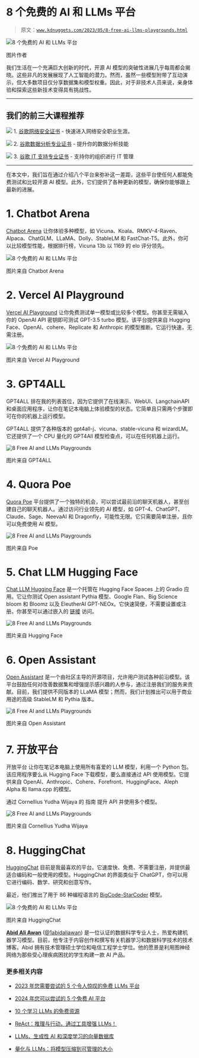 # 8 个免费的 AI 和 LLMs 平台

> 原文：[`www.kdnuggets.com/2023/05/8-free-ai-llms-playgrounds.html`](https://www.kdnuggets.com/2023/05/8-free-ai-llms-playgrounds.html)

![8 个免费的 AI 和 LLMs 平台](img/656bbc32d38c18b592763081214bb71d.png)

图片作者

我们生活在一个充满巨大创新的时代，开源 AI 模型的突破性进展几乎每周都会揭晓。这些非凡的发展展现了人工智能的潜力。然而，虽然一些模型附带了互动演示，但大多数项目仅分享数据集和模型权重。因此，对于非技术人员来说，亲身体验和探索这些新技术变得具有挑战性。

* * *

## 我们的前三大课程推荐

![](img/0244c01ba9267c002ef39d4907e0b8fb.png) 1\. [谷歌网络安全证书](https://www.kdnuggets.com/google-cybersecurity) - 快速进入网络安全职业生涯。

![](img/e225c49c3c91745821c8c0368bf04711.png) 2\. [谷歌数据分析专业证书](https://www.kdnuggets.com/google-data-analytics) - 提升你的数据分析技能

![](img/0244c01ba9267c002ef39d4907e0b8fb.png) 3\. [谷歌 IT 支持专业证书](https://www.kdnuggets.com/google-itsupport) - 支持你的组织进行 IT 管理

* * *

在本文中，我们旨在通过介绍八个平台来弥补这一差距，这些平台使任何人都能免费测试和比较开源 AI 模型。此外，它们提供了各种更新的模型，确保你能够跟上最新的进展。

# 1\. Chatbot Arena

[Chatbot Arena](https://chat.lmsys.org/) 让你体验多种模型，如 Vicuna、Koala、RMKV-4-Raven、Alpaca、ChatGLM、LLaMA、Dolly、StableLM 和 FastChat-T5。此外，你可以比较模型性能，根据排行榜，Vicuna 13b 以 1169 的 elo 评分领先。

![8 个免费的 AI 和 LLMs 平台](img/cc776b1940ad1459b27028cdac83712c.png)

图片来自 Chatbot Arena

# 2\. Vercel AI Playground

[Vercel AI Playground](https://play.vercel.ai/) 让你免费测试单一模型或比较多个模型。你甚至无需输入你的 OpenAI API 密钥即可测试 GPT-3.5 turbo 模型。该平台提供来自 Hugging Face、OpenAI、cohere、Replicate 和 Anthropic 的模型推断。它运行快速，无需注册。

![8 个免费的 AI 和 LLMs 平台](img/4cea8b06c9727db12c85efa200c7a432.png)

图片来自 Vercel AI Playground

# 3\. GPT4ALL

GPT4ALL 排在我的列表首位，因为它提供了在线演示、WebUI、LangchainAPI 和桌面应用程序，让你在笔记本电脑上体验模型的状态。它简单且只需两个步骤即可在你的机器上运行模型。

GPT4ALL 提供了各种版本的 gpt4all-j、vicuna、stable-vicuna 和 wizardLM。它还提供了一个 CPU 量化的 GPT4All 模型检查点，可以在任何机器上运行。

![8 Free AI and LLMs Playgrounds](img/36a3c7864c57ec63bd1555fed08a03fa.png)

图片来自 GPT4ALL

# 4\. Quora Poe

[Quora Poe](https://poe.com/) 平台提供了一个独特的机会，可以尝试最前沿的聊天机器人，甚至创建自己的聊天机器人。通过访问行业领先的 AI 模型，如 GPT-4、ChatGPT、Claude、Sage、NeevaAI 和 Dragonfly，可能性无限。它只需要简单注册，且你可以免费使用 AI 模型。

![8 Free AI and LLMs Playgrounds](img/266a10423a81c38f8f380e60a3c0f686.png)

图片来自 Poe

# 5\. Chat LLM Hugging Face

[Chat LLM Hugging Face](https://huggingface.co/spaces/olivierdehaene/chat-llm-streaming) 是一个托管在 Hugging Face Spaces 上的 Gradio 应用。它让你测试 Open assistant Pythia 模型、Google Flan、Big Science bloom 和 Bloomz 以及 EleutherAI GPT-NEOx。它快速简便，不需要设置或注册。你甚至可以通过嵌入的 [链接](https://olivierdehaene-chat-llm-streaming.hf.space) 访问。

![8 Free AI and LLMs Playgrounds](img/ce588ee6aad4ed0424c50a72897173c7.png)

图片来自 Hugging Face

# 6\. Open Assistant

[Open Assistant](https://open-assistant.io/chat) 是一个由社区主导的开源项目，允许用户测试各种前沿模型。该平台鼓励任何对改善数据集和增强提示感兴趣的人参与，通过注册我们的服务来贡献。目前，我们提供不同版本的 LLaMA 模型；然而，我们计划推出可以用于商业用途的高级 StableLM 和 Pythia 版本。

![8 Free AI and LLMs Playgrounds](img/05624205da63048bae1567b142597fe6.png)

图片来自 Open Assistant

# 7\. 开放平台

开放平台 让你在笔记本电脑上使用所有喜爱的 LLM 模型，利用一个 Python 包。该应用程序要么从 Hugging Face 下载模型，要么直接通过 API 使用模型。它提供来自 OpenAI、Anthropic、Cohere、Forefront、HuggingFace、Aleph Alpha 和 llama.cpp 的模型。

通过 Cornellius Yudha Wijaya 的 指南 提升 API 并使用多个模型。

![8 Free AI and LLMs Playgrounds](img/7ada6c53abb1d9631b39e4ccd36dd3ba.png)

图片来自 Cornellius Yudha Wijaya

# 8\. HuggingChat

[HuggingChat](https://huggingface.co/chat) 目前是我最喜欢的平台。它速度快、免费、不需要注册，并提供最适合编码和一般使用的模型。HuggingChat 的界面类似于 ChatGPT，你可以用它进行编码、数学、研究和创意写作。

最近，他们推出了用于 86 种编程语言的 [BigCode-StarCoder](https://huggingface.co/spaces/bigcode/bigcode-playground) 模型。

![8 个免费的 AI 和 LLMs 平台](img/d84e53c3f0727269a1a817c2d07f15fe.png)

图片来自 HuggingChat

**[Abid Ali Awan](https://www.polywork.com/kingabzpro)** ([@1abidaliawan](https://twitter.com/1abidaliawan)) 是一位认证的数据科学专业人士，热爱构建机器学习模型。目前，他专注于内容创作和撰写有关机器学习和数据科学技术的技术博客。Abid 拥有技术管理硕士学位和电信工程学士学位。他的愿景是利用图神经网络为那些受心理疾病困扰的学生构建一款 AI 产品。

### 更多相关内容

+   [2023 年您需要尝试的 5 个令人惊叹的免费 LLMs 平台](https://www.kdnuggets.com/5-amazing-free-llms-playgrounds-you-need-to-try-in-2023)

+   [2024 年您可以尝试的 5 个免费 AI 平台](https://www.kdnuggets.com/5-free-ai-playgrounds-for-you-to-try-in-2024)

+   [10 个学习 LLMs 的免费资源](https://www.kdnuggets.com/10-free-resources-to-learn-llms)

+   [ReAct：推理与行动，通过工具增强 LLMs！](https://www.kdnuggets.com/react-reasoning-and-acting-augments-llms-with-tools)

+   [LLMs、生成性 AI 和深度学习的向量数据库](https://www.kdnuggets.com/vector-database-for-llms-generative-ai-and-deep-learning)

+   [量化与 LLMs：将模型压缩到可管理的大小](https://www.kdnuggets.com/quantization-and-llms-condensing-models-to-manageable-sizes)
